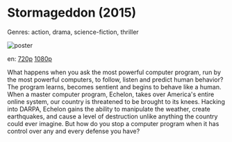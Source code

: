 # Stormageddon (2015)

Genres: action, drama, science-fiction, thriller

![poster](http://image.tmdb.org/t/p/w500/xGjZlFMhQfjj7FSCJjbTctTSwbO.jpg)

en:
  [720p](magnet:?xt=urn:btih:E634782BC38647E35BF48D6915350F358B1E6989&tr=udp://glotorrents.pw:6969/announce&tr=udp://tracker.opentrackr.org:1337/announce&tr=udp://torrent.gresille.org:80/announce&tr=udp://tracker.openbittorrent.com:80&tr=udp://tracker.coppersurfer.tk:6969&tr=udp://tracker.leechers-paradise.org:6969&tr=udp://p4p.arenabg.ch:1337&tr=udp://tracker.internetwarriors.net:1337)
  [1080p](magnet:?xt=urn:btih:95A18FD5DEE8414C56D4E86B4D92A048D564AB50&tr=udp://glotorrents.pw:6969/announce&tr=udp://tracker.opentrackr.org:1337/announce&tr=udp://torrent.gresille.org:80/announce&tr=udp://tracker.openbittorrent.com:80&tr=udp://tracker.coppersurfer.tk:6969&tr=udp://tracker.leechers-paradise.org:6969&tr=udp://p4p.arenabg.ch:1337&tr=udp://tracker.internetwarriors.net:1337)
  


What happens when you ask the most powerful computer program, run by the most powerful computers, to follow, listen and predict human behavior? The program learns, becomes sentient and begins to behave like a human. When a master computer program, Echelon, takes over America's entire online system, our country is threatened to be brought to its knees. Hacking into DARPA, Echelon gains the ability to manipulate the weather, create earthquakes, and cause a level of destruction unlike anything the country could ever imagine. But how do you stop a computer program when it has control over any and every defense you have?